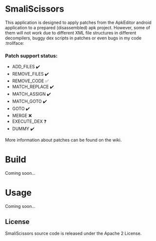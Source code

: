 # SmaliScissors

This application is designed to apply patches from the ApkEditor android application to a prepared (disassembled) apk project.
However, some of them will not work due to different XML file structures in different decompilers,
buggy dex scripts in patches or even bugs in my code :trollface:

### Patch support status:
* ADD_FILES       :heavy_check_mark:
* REMOVE_FILES    :heavy_check_mark:
* REMOVE_CODE     :white_check_mark:
* MATCH_REPLACE   :heavy_check_mark:
* MATCH_ASSIGN    :heavy_check_mark:
* MATCH_GOTO      :heavy_check_mark:
* GOTO            :heavy_check_mark:
* MERGE           :x:
* EXECUTE_DEX     :question:
* DUMMY           :heavy_check_mark:

More information about patches can be found on the wiki. 

# Build
Coming soon...

# Usage
Coming soon...

## License
SmaliScissors source code is released under the Apache 2 License.

